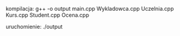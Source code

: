 kompilacja:
g++ -o output main.cpp Wykladowca.cpp Uczelnia.cpp Kurs.cpp Student.cpp Ocena.cpp

uruchomienie:
./output
